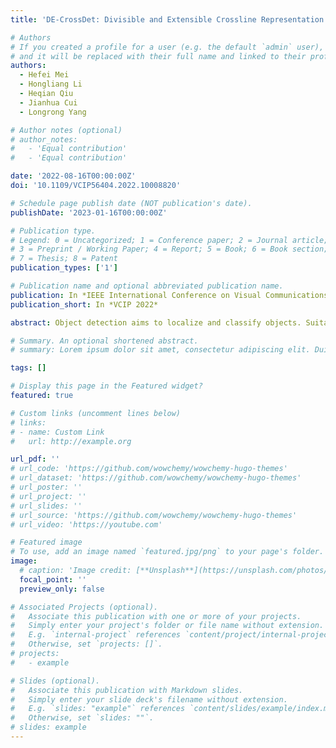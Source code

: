 ```yaml
---
title: 'DE-CrossDet: Divisible and Extensible Crossline Representation for Object Detection'

# Authors
# If you created a profile for a user (e.g. the default `admin` user), write the username (folder name) here
# and it will be replaced with their full name and linked to their profile.
authors:
  - Hefei Mei
  - Hongliang Li
  - Heqian Qiu
  - Jianhua Cui
  - Longrong Yang

# Author notes (optional)
# author_notes:
#   - 'Equal contribution'
#   - 'Equal contribution'

date: '2022-08-16T00:00:00Z'
doi: '10.1109/VCIP56404.2022.10008820'

# Schedule page publish date (NOT publication's date).
publishDate: '2023-01-16T00:00:00Z'

# Publication type.
# Legend: 0 = Uncategorized; 1 = Conference paper; 2 = Journal article;
# 3 = Preprint / Working Paper; 4 = Report; 5 = Book; 6 = Book section;
# 7 = Thesis; 8 = Patent
publication_types: ['1']

# Publication name and optional abbreviated publication name.
publication: In *IEEE International Conference on Visual Communications and Image Processing*
publication_short: In *VCIP 2022*

abstract: Object detection aims to localize and classify objects. Suitable object representation plays an important role in accurate detection. Because a complete crossline inevitably passes through the noise of backgrounds or other objects, object features directly extracted by the whole crossline are often confused. In this paper, we present a new feature extraction method, DE-Crossline, which can enhance the original crossline representation to capture more accurate object information. Specifically, we divide the crossline into several segments, each of which extracts the maximum activation key point respectively to reduce the impact of noise mentioned above. Furthermore, considering various shapes and sizes of objects, we design a Deformable Width Extension Module to learn a suitable width of each crossline, so as to capture richer object information. Extensive experiments prove the effectiveness of our proposed method. The total performance of our proposed detector can reach 49.0% AP, using ResNet-101 as backbone on the MS-COCO dataset.

# Summary. An optional shortened abstract.
# summary: Lorem ipsum dolor sit amet, consectetur adipiscing elit. Duis posuere tellus ac convallis placerat. Proin tincidunt magna sed ex sollicitudin condimentum.

tags: []

# Display this page in the Featured widget?
featured: true

# Custom links (uncomment lines below)
# links:
# - name: Custom Link
#   url: http://example.org

url_pdf: ''
# url_code: 'https://github.com/wowchemy/wowchemy-hugo-themes'
# url_dataset: 'https://github.com/wowchemy/wowchemy-hugo-themes'
# url_poster: ''
# url_project: ''
# url_slides: ''
# url_source: 'https://github.com/wowchemy/wowchemy-hugo-themes'
# url_video: 'https://youtube.com'

# Featured image
# To use, add an image named `featured.jpg/png` to your page's folder.
image:
  # caption: 'Image credit: [**Unsplash**](https://unsplash.com/photos/pLCdAaMFLTE)'
  focal_point: ''
  preview_only: false

# Associated Projects (optional).
#   Associate this publication with one or more of your projects.
#   Simply enter your project's folder or file name without extension.
#   E.g. `internal-project` references `content/project/internal-project/index.md`.
#   Otherwise, set `projects: []`.
# projects:
#   - example

# Slides (optional).
#   Associate this publication with Markdown slides.
#   Simply enter your slide deck's filename without extension.
#   E.g. `slides: "example"` references `content/slides/example/index.md`.
#   Otherwise, set `slides: ""`.
# slides: example
---
```


<!-- {{% callout note %}}
Click the _Cite_ button above to demo the feature to enable visitors to import publication metadata into their reference management software.
{{% /callout %}}

{{% callout note %}}
Create your slides in Markdown - click the _Slides_ button to check out the example.
{{% /callout %}}

Supplementary notes can be added here, including [code, math, and images](https://wowchemy.com/docs/writing-markdown-latex/). -->
